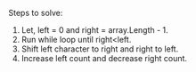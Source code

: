 Steps to solve:

1. Let, left = 0 and right = array.Length - 1.
2. Run while loop until right<left.
3. Shift left character to right and right to left.
4. Increase left count and decrease right count.
